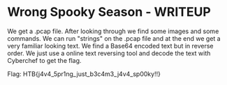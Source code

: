 # Wrong Spooky Season - WRITEUP

We get a .pcap file. After looking through we find some images and some commands. We can run "strings" on the .pcap file and at the end we get a very familiar looking text. We find a Base64 encoded text but in reverse order. We just use a online text reversing tool and decode the text with Cyberchef to get the flag.

Flag: HTB{j4v4_5pr1ng_just_b3c4m3_j4v4_sp00ky!!}
